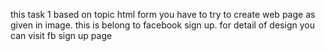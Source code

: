 this task 1 based on topic html form
you have to try to create web page as given in image. this is belong to facebook sign up. for detail of design you can visit fb sign up page 
